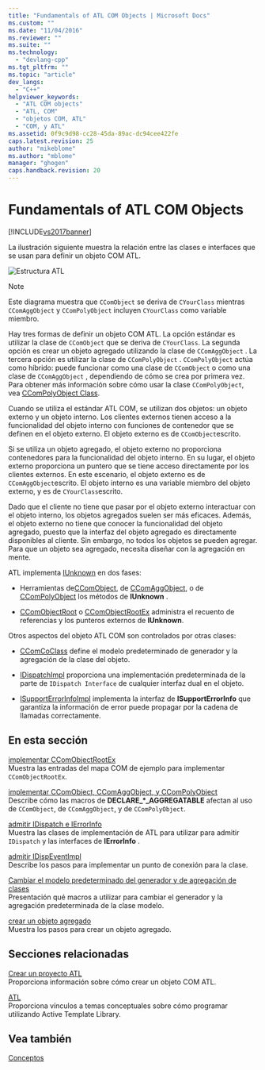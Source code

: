 ```yaml
---
title: "Fundamentals of ATL COM Objects | Microsoft Docs"
ms.custom: ""
ms.date: "11/04/2016"
ms.reviewer: ""
ms.suite: ""
ms.technology: 
  - "devlang-cpp"
ms.tgt_pltfrm: ""
ms.topic: "article"
dev_langs: 
  - "C++"
helpviewer_keywords: 
  - "ATL COM objects"
  - "ATL, COM"
  - "objetos COM, ATL"
  - "COM, y ATL"
ms.assetid: 0f9c9d98-cc28-45da-89ac-dc94cee422fe
caps.latest.revision: 25
author: "mikeblome"
ms.author: "mblome"
manager: "ghogen"
caps.handback.revision: 20
---
```

# Fundamentals of ATL COM Objects
[!INCLUDE[vs2017banner](../assembler/inline/includes/vs2017banner.md)]

La ilustración siguiente muestra la relación entre las clases e interfaces que se usan para definir un objeto COM ATL.  
  
 ![Estructura ATL](../atl/media/vc307y1.png "vc307Y1")  
  
> [!NOTE]
>  Este diagrama muestra que `CComObject` se deriva de `CYourClass` mientras `CComAggObject` y `CComPolyObject` incluyen `CYourClass` como variable miembro.  
  
 Hay tres formas de definir un objeto COM ATL.  La opción estándar es utilizar la clase de `CComObject` que se deriva de `CYourClass`.  La segunda opción es crear un objeto agregado utilizando la clase de `CComAggObject` .  La tercera opción es utilizar la clase de `CComPolyObject` .  `CComPolyObject` actúa como híbrido: puede funcionar como una clase de `CComObject` o como una clase de `CComAggObject` , dependiendo de cómo se crea por primera vez.  Para obtener más información sobre cómo usar la clase `CComPolyObject`, vea [CComPolyObject Class](../atl/reference/ccompolyobject-class.md).  
  
 Cuando se utiliza el estándar ATL COM, se utilizan dos objetos: un objeto externo y un objeto interno.  Los clientes externos tienen acceso a la funcionalidad del objeto interno con funciones de contenedor que se definen en el objeto externo.  El objeto externo es de `CComObject`escrito.  
  
 Si se utiliza un objeto agregado, el objeto externo no proporciona contenedores para la funcionalidad del objeto interno.  En su lugar, el objeto externo proporciona un puntero que se tiene acceso directamente por los clientes externos.  En este escenario, el objeto externo es de `CComAggObject`escrito.  El objeto interno es una variable miembro del objeto externo, y es de `CYourClass`escrito.  
  
 Dado que el cliente no tiene que pasar por el objeto externo interactuar con el objeto interno, los objetos agregados suelen ser más eficaces.  Además, el objeto externo no tiene que conocer la funcionalidad del objeto agregado, puesto que la interfaz del objeto agregado es directamente disponibles al cliente.  Sin embargo, no todos los objetos se pueden agregar.  Para que un objeto sea agregado, necesita diseñar con la agregación en mente.  
  
 ATL implementa [IUnknown](http://msdn.microsoft.com/library/windows/desktop/ms680509) en dos fases:  
  
-   Herramientas de[CComObject](../atl/reference/ccomobject-class.md), de [CComAggObject](../atl/reference/ccomaggobject-class.md), o de [CComPolyObject](../atl/reference/ccompolyobject-class.md) los métodos de **IUnknown** .  
  
-   [CComObjectRoot](../atl/reference/ccomobjectroot-class.md) o [CComObjectRootEx](../atl/reference/ccomobjectrootex-class.md) administra el recuento de referencias y los punteros externos de **IUnknown**.  
  
 Otros aspectos del objeto ATL COM son controlados por otras clases:  
  
-   [CComCoClass](../atl/reference/ccomcoclass-class.md) define el modelo predeterminado de generador y la agregación de la clase del objeto.  
  
-   [IDispatchImpl](../atl/reference/idispatchimpl-class.md) proporciona una implementación predeterminada de la parte de `IDispatch Interface` de cualquier interfaz dual en el objeto.  
  
-   [ISupportErrorInfoImpl](../atl/reference/isupporterrorinfoimpl-class.md) implementa la interfaz de **ISupportErrorInfo** que garantiza la información de error puede propagar por la cadena de llamadas correctamente.  
  
## En esta sección  
 [implementar CComObjectRootEx](../atl/implementing-ccomobjectrootex.md)  
 Muestra las entradas del mapa COM de ejemplo para implementar `CComObjectRootEx`.  
  
 [implementar CComObject, CComAggObject, y CComPolyObject](../atl/implementing-ccomobject-ccomaggobject-and-ccompolyobject.md)  
 Describe cómo las macros de **DECLARE\_\*\_AGGREGATABLE** afectan al uso de `CComObject`, de `CComAggObject`, y de `CComPolyObject`.  
  
 [admitir IDispatch e IErrorInfo](../atl/supporting-idispatch-and-ierrorinfo.md)  
 Muestra las clases de implementación de ATL para utilizar para admitir `IDispatch` y las interfaces de **IErrorInfo** .  
  
 [admitir IDispEventImpl](../atl/supporting-idispeventimpl.md)  
 Describe los pasos para implementar un punto de conexión para la clase.  
  
 [Cambiar el modelo predeterminado del generador y de agregación de clases](../atl/changing-the-default-class-factory-and-aggregation-model.md)  
 Presentación qué macros a utilizar para cambiar el generador y la agregación predeterminada de la clase modelo.  
  
 [crear un objeto agregado](../atl/creating-an-aggregated-object.md)  
 Muestra los pasos para crear un objeto agregado.  
  
## Secciones relacionadas  
 [Crear un proyecto ATL](../atl/reference/creating-an-atl-project.md)  
 Proporciona información sobre cómo crear un objeto COM ATL.  
  
 [ATL](../atl/active-template-library-atl-concepts.md)  
 Proporciona vínculos a temas conceptuales sobre cómo programar utilizando Active Template Library.  
  
## Vea también  
 [Conceptos](../atl/active-template-library-atl-concepts.md)